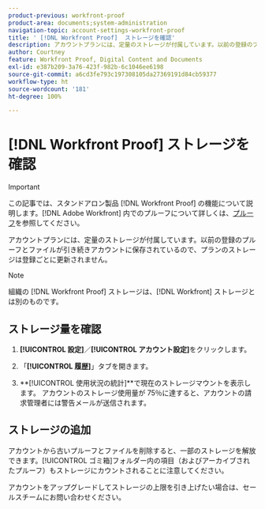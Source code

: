 ```yaml
---
product-previous: workfront-proof
product-area: documents;system-administration
navigation-topic: account-settings-workfront-proof
title: ' [!DNL Workfront Proof]  ストレージを確認'
description: アカウントプランには、定量のストレージが付属しています。以前の登録のプルーフとファイルが引き続きアカウントに保存されているので、プランのストレージは登録ごとに更新されません。
author: Courtney
feature: Workfront Proof, Digital Content and Documents
exl-id: e387b209-3a76-423f-982b-6c1046ee6198
source-git-commit: a6cd3fe793c197308105da27369191d84cb59377
workflow-type: ht
source-wordcount: '181'
ht-degree: 100%

---
```


# [!DNL Workfront Proof] ストレージを確認

>[!IMPORTANT]
>
>この記事では、スタンドアロン製品 [!DNL Workfront Proof] の機能について説明します。[!DNL Adobe Workfront] 内でのプルーフについて詳しくは、[プルーフ](../../../review-and-approve-work/proofing/proofing.md)を参照してください。

アカウントプランには、定量のストレージが付属しています。以前の登録のプルーフとファイルが引き続きアカウントに保存されているので、プランのストレージは登録ごとに更新されません。

>[!NOTE]
>
>組織の [!DNL Workfront Proof] ストレージは、[!DNL Workfront] ストレージとは別のものです。

## ストレージ量を確認

1. **[!UICONTROL 設定]**／**[!UICONTROL アカウント設定]**&#x200B;をクリックします。

1. 「**[!UICONTROL 履歴]**」タブを開きます。
1. **[!UICONTROL 使用状況の統計]**で現在のストレージマウントを表示します。
アカウントのストレージ使用量が 75％に達すると、アカウントの請求管理者には警告メールが送信されます。

## ストレージの追加

アカウントから古いプルーフとファイルを削除すると、一部のストレージを解放できます。[!UICONTROL ゴミ箱]フォルダー内の項目（およびアーカイブされたプルーフ）もストレージにカウントされることに注意してください。

アカウントをアップグレードしてストレージの上限を引き上げたい場合は、セールスチームにお問い合わせください。
